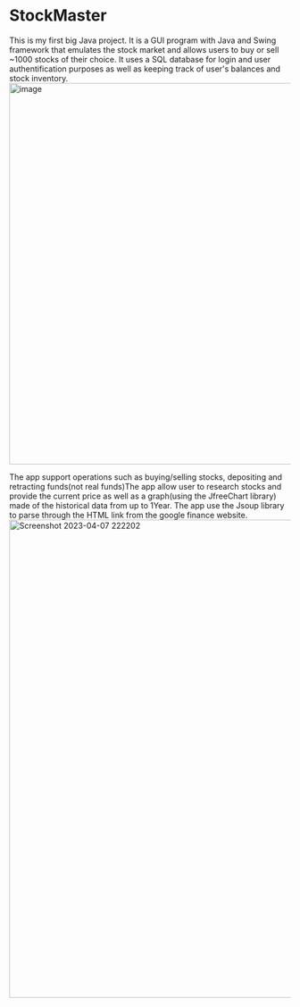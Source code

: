 # StockMaster
This is my first big Java project. It is a GUI program with Java and Swing framework that emulates the stock market and allows users to buy or  sell ~1000 stocks of their choice. It uses a SQL database for login and user authentification purposes as well as keeping track of user's balances and stock inventory.
<img width="683" alt="image" src="https://user-images.githubusercontent.com/8030550/232573774-d2869fa8-66dd-4724-baec-c58a45348b71.png">

The app support operations such as buying/selling stocks, depositing and retracting funds(not real funds)The app allow user to research stocks and provide the current price as well as a graph(using the JfreeChart library) made of the historical data from up to 1Year. The app use the Jsoup library to parse through the HTML link from the google finance website. 
<img width="856" alt="Screenshot 2023-04-07 222202" src="https://user-images.githubusercontent.com/8030550/232573320-f15ce3d5-ca60-47dd-bc74-25994c4f3784.png">
